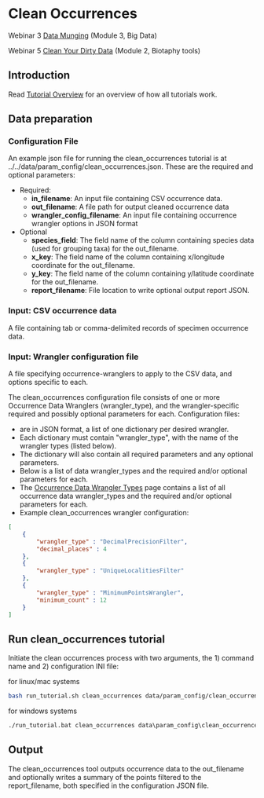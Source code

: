 # Clean Occurrences

Webinar 3 [Data Munging](https://docs.google.com/document/d/1CqYkCUlY40p8NnqM-GtcLju70jrAG45FGejJ26sS3_U/edit#heading=h.eax09dyp58l1)
(Module 3, Big Data)

Webinar 5 [Clean Your Dirty Data](https://docs.google.com/document/d/1CqYkCUlY40p8NnqM-GtcLju70jrAG45FGejJ26sS3_U/edit#)
(Module 2, Biotaphy tools)

## Introduction

Read [Tutorial Overview](../tutorial/w1_overview.md) for an overview of how all tutorials work. 

## Data preparation

### Configuration File
An example json file for running the clean_occurrences tutorial is at ../../data/param_config/clean_occurrences.json. 
These are the required and optional parameters: 

* Required: 
  * **in_filename**: An input file containing CSV occurrence data.
  * **out_filename**: A file path for output cleaned occurrence data
  * **wrangler_config_filename**: An input file containing occurrence wrangler options in JSON format 
* Optional 
  * **species_field**: The field name of the column containing species data (used for grouping taxa) for the 
                         out_filename. 
  * **x_key**: The field name of the column containing x/longitude coordinate for the out_filename.
  * **y_key**: The field name of the column containing y/latitude coordinate for the out_filename.
  * **report_filename**: File location to write optional output report JSON.

### Input: CSV occurrence data
A file containing tab or comma-delimited records of specimen occurrence data.

### Input: Wrangler configuration file
A file specifying occurrence-wranglers to apply to the CSV data, and options specific to each.    

The clean_occurrences configuration file consists of one or more Occurrence Data Wranglers (wrangler_type), and the 
wrangler-specific required and possibly optional parameters for each.  Configuration files:
  * are in JSON format, a list of one dictionary per desired wrangler.
  * Each dictionary must contain "wrangler_type", with the name of the wrangler types (listed below).
  * The dictionary will also contain all required parameters and any optional parameters.
  * Below is a list of data wrangler_types and the required and/or optional parameters for each.
  * The [Occurrence Data Wrangler Types](occurrence_wrangler_config.md) page contains a list of all occurrence data 
    wrangler_types and the required and/or optional parameters for each.
  * Example clean_occurrences wrangler configuration:

```json
[
    {
        "wrangler_type" : "DecimalPrecisionFilter",
        "decimal_places" : 4
    },
    {
        "wrangler_type" : "UniqueLocalitiesFilter"
    },
    {
        "wrangler_type" : "MinimumPointsWrangler",
        "minimum_count" : 12
    }
]
```

## Run clean_occurrences tutorial
Initiate the clean occurrences process with two arguments, the 1) command name and 2) configuration INI file:

for linux/mac systems
```zsh
bash run_tutorial.sh clean_occurrences data/param_config/clean_occurrences.json
```

for windows systems
```cmd
./run_tutorial.bat clean_occurrences data\param_config\clean_occurrences.json
```

## Output
The clean_occurrences tool outputs occurrence data to the out_filename and optionally writes a summary of 
the points filtered to the report_filename, both specified in the configuration JSON file.


